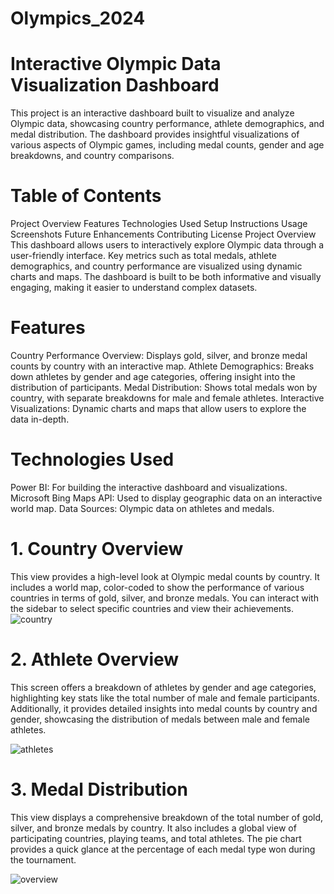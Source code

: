 # Olympics_2024
# Interactive Olympic Data Visualization Dashboard
This project is an interactive dashboard built to visualize and analyze Olympic data, showcasing country performance, athlete demographics, and medal distribution. The dashboard provides insightful visualizations of various aspects of Olympic games, including medal counts, gender and age breakdowns, and country comparisons.

# Table of Contents
Project Overview
Features
Technologies Used
Setup Instructions
Usage
Screenshots
Future Enhancements
Contributing
License
Project Overview
This dashboard allows users to interactively explore Olympic data through a user-friendly interface. Key metrics such as total medals, athlete demographics, and country performance are visualized using dynamic charts and maps. The dashboard is built to be both informative and visually engaging, making it easier to understand complex datasets.

# Features
Country Performance Overview: Displays gold, silver, and bronze medal counts by country with an interactive map.
Athlete Demographics: Breaks down athletes by gender and age categories, offering insight into the distribution of participants.
Medal Distribution: Shows total medals won by country, with separate breakdowns for male and female athletes.
Interactive Visualizations: Dynamic charts and maps that allow users to explore the data in-depth.

# Technologies Used
Power BI: For building the interactive dashboard and visualizations.
Microsoft Bing Maps API: Used to display geographic data on an interactive world map.
Data Sources: Olympic data on athletes and medals.


# 1. Country Overview
This view provides a high-level look at Olympic medal counts by country. It includes a world map, color-coded to show the performance of various countries in terms of gold, silver, and bronze medals. You can interact with the sidebar to select specific countries and view their achievements.
![country](https://github.com/user-attachments/assets/59940eb4-90f6-443e-b40f-a2ae2991b090)

# 2. Athlete Overview
This screen offers a breakdown of athletes by gender and age categories, highlighting key stats like the total number of male and female participants. Additionally, it provides detailed insights into medal counts by country and gender, showcasing the distribution of medals between male and female athletes.

![athletes](https://github.com/user-attachments/assets/ce5d2f8c-bb91-40a1-b8bd-485eac89d42c)

# 3. Medal Distribution
This view displays a comprehensive breakdown of the total number of gold, silver, and bronze medals by country. It also includes a global view of participating countries, playing teams, and total athletes. The pie chart provides a quick glance at the percentage of each medal type won during the tournament.

![overview](https://github.com/user-attachments/assets/23908808-7676-4fbe-b7bc-e18513c46b4e)
